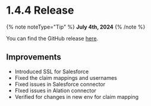 # 1.4.4 Release

{% note noteType="Tip" %}
**July 4th, 2024**
{% /note %}

You can find the GitHub release [here](https://github.com/open-metadata/OpenMetadata/releases/tag/1.4.4-release).

## Improvements

- Introduced SSL for Salesforce
- Fixed the claim mappings and usernames
- Fixed issues in Salesforce connector
- FIxed issues in Alation connector
- Verified for changes in new env for claim mapping
